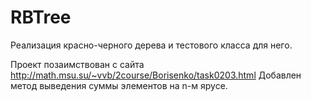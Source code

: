 # RBTree
Реализация красно-черного дерева и тестового класса для него.

Проект позаимствован с сайта http://math.msu.su/~vvb/2course/Borisenko/task0203.html
Добавлен метод выведения суммы элементов на n-м ярусе.
